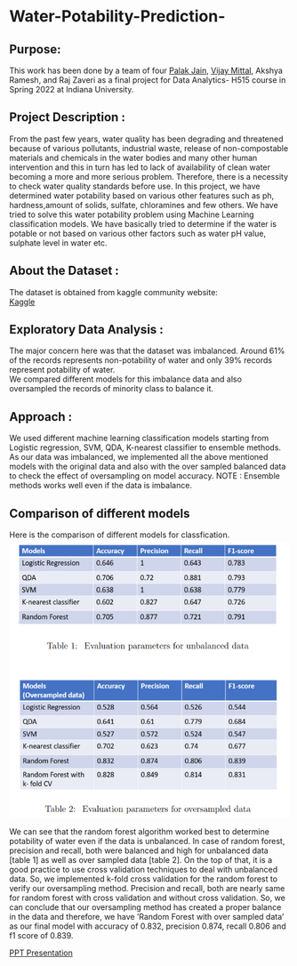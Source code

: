 # Water-Potability-Prediction-

## Purpose:
This work has been done by a team of four [Palak Jain](https://www.linkedin.com/in/palakjn/), [Vijay Mittal](https://www.linkedin.com/in/vjmittal/), Akshya Ramesh, and Raj Zaveri as a final project for Data Analytics- H515 course in Spring 2022 at Indiana University.

## Project Description :
From the past few years, water quality has been degrading and threatened because of various pollutants, industrial waste, release of non-compostable materials and chemicals in the water bodies and many other human intervention and this in turn has led to lack of availability of clean water becoming a more and more serious problem.
Therefore, there is a necessity to check water quality standards before use. In this project, we have determined water potability based on various other features such as ph, hardness,amount of solids, sulfate, chloramines and few others. We have tried to solve this water potability problem using Machine Learning classification models. We have basically tried to determine if the water is potable or not based on various other factors such as water pH value, sulphate level in water etc.


## About the Dataset :
The dataset is obtained from kaggle community website: <br>
[Kaggle](https://www.kaggle.com/datasets/adityakadiwal/water-potability)

## Exploratory Data Analysis :
The major concern here was that the dataset was imbalanced. Around 61% of the records represents non-potability of water and only 39% records represent potability of water. <br>
We compared different models for this imbalance data and also oversampled the records of minority class to balance it.

## Approach :
We used different machine learning classification models starting from Logistic regression, SVM, QDA, K-nearest classifier to ensemble methods. As our data was imbalanced, we implemented all the above mentioned models with the original data and also with the over sampled balanced data to check the effect of oversampling on model accuracy.
NOTE : Ensemble methods works well even if the data is imbalance.


## Comparison of different models
Here is the comparison of different models for classfication.
![model_performance](static/water_potability_performance.png)

We can see that the random forest algorithm worked best to determine potability of water even if the data is unbalanced. In case of random forest, precision and recall, both were balanced and high for unbalanced data [table 1] as well as over sampled data [table 2]. On the top of that, it is a good practice to use cross validation techniques to deal with unbalanced data. So, we implemented k-fold cross validation for the random forest to verify our oversampling method. Precision and recall, both are nearly same for random forest with cross validation and without cross validation. So, we can conclude that our oversampling method has created a proper balance in the data and therefore, we have ’Random Forest with over sampled data’ as our final model with accuracy of 0.832, precision 0.874, recall 0.806 and f1 score of 0.839. <br>


[PPT Presentation](static/Data_Analytics_Project_Presentation.ppsx)


